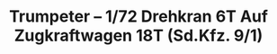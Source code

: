 ---
layout: product
title: "Trumpeter – 1/72 Drehkran 6T Auf Zugkraftwagen 18T (Sd.Kfz. 9/1)"
price: "2550" 
desc: "N/A"
img_path: "/assets/img/TRU07251.jpg"
brand: "N/A"
available: false
special_offer: false
new: false
soon: false
cat: "010000"
subcat: "013400"
subsubcat: "0N/A"
sifra: "TRU07251"
---